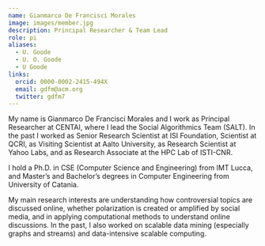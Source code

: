 ```yaml
---
name: Gianmarco De Francisci Morales
image: images/member.jpg
description: Principal Researcher & Team Lead
role: pi
aliases:
  - U. Goode
  - U. O. Goode
  - U Goode
links:
  orcid: 0000-0002-2415-494X
  email: gdfm@acm.org
  twitter: gdfm7
---
```

My name is Gianmarco De Francisci Morales and I work as Principal Researcher at CENTAI, where I lead the Social Algorithmics Team (SALT). In the past I worked as Senior Research Scientist at ISI Foundation, Scientist at QCRI, as Visiting Scientist at Aalto University, as Research Scientist at Yahoo Labs, and as Research Associate at the HPC Lab of ISTI-CNR.

I hold a Ph.D. in CSE (Computer Science and Engineering) from IMT Lucca, and Master’s and Bachelor’s degrees in Computer Engineering from University of Catania.

My main research interests are understanding how controversial topics are discussed online, whether polarization is created or amplified by social media, and in applying computational methods to understand online discussions.
In the past, I also worked on scalable data mining (especially graphs and streams) and data-intensive scalable computing.

